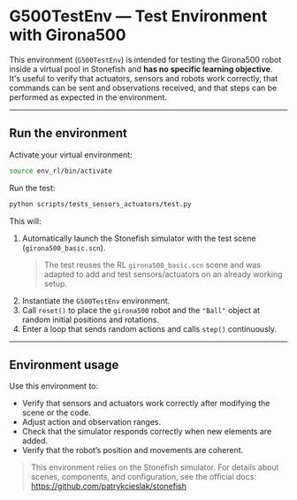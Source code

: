 # G500TestEnv — Test Environment with Girona500

This environment (`G500TestEnv`) is intended for testing the Girona500 robot inside a virtual pool in Stonefish and **has no specific learning objective**.  
It's useful to verify that actuators, sensors and robots work correctly, that commands can be sent and observations received, and that steps can be performed as expected in the environment.

---

## Run the environment
Activate your virtual environment:
```bash
source env_rl/bin/activate
```
  
Run the test:
```bash
python scripts/tests_sensors_actuators/test.py
```

This will:
1. Automatically launch the Stonefish simulator with the test scene (`girona500_basic.scn`).  
   > The test reuses the RL `girona500_basic.scn` scene and was adapted to add and test sensors/actuators on an already working setup.
2. Instantiate the `G500TestEnv` environment.
3. Call `reset()` to place the `girona500` robot and the `"Ball"` object at random initial positions and rotations.
4. Enter a loop that sends random actions and calls `step()` continuously.

---

## Environment usage

Use this environment to:
- Verify that sensors and actuators work correctly after modifying the scene or the code.
- Adjust action and observation ranges.
- Check that the simulator responds correctly when new elements are added.
- Verify that the robot’s position and movements are coherent.
> This environment relies on the Stonefish simulator. For details about scenes, components, and configuration, see the official docs:
https://github.com/patrykcieslak/stonefish
